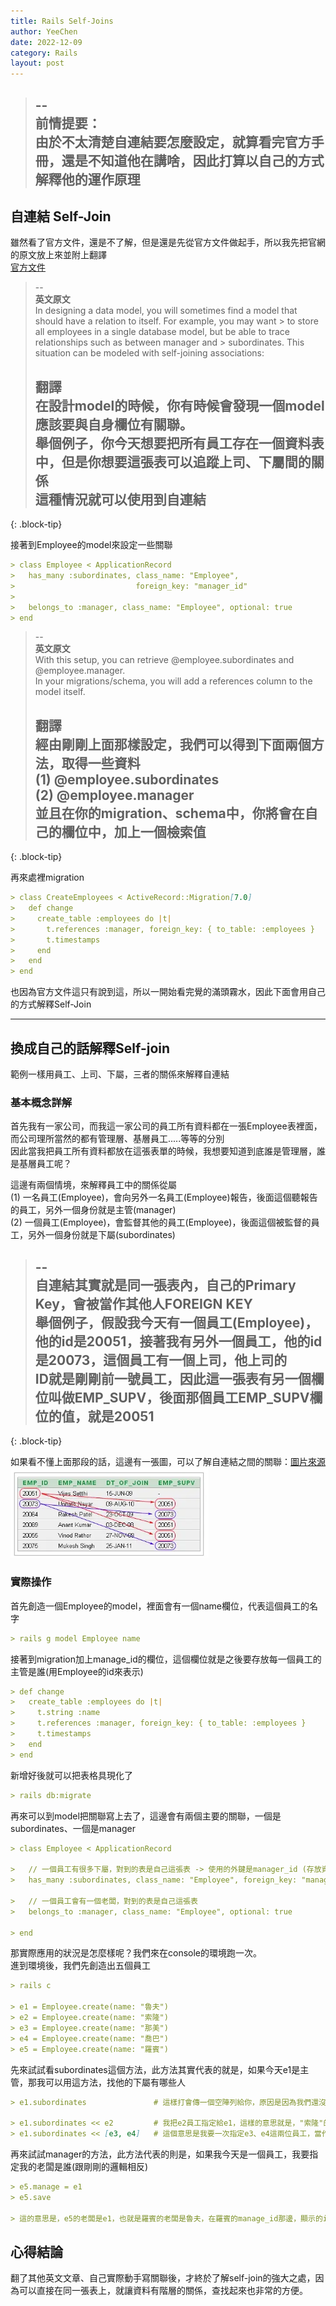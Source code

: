 ```yaml
---
title: Rails Self-Joins
author: YeeChen
date: 2022-12-09
category: Rails
layout: post
---
```



> --    
> **前情提要：**    
> 由於不太清楚自連結要怎麼設定，就算看完官方手冊，還是不知道他在講啥，因此打算以自己的方式解釋他的運作原理  
> --    


自連結 Self-Join
------

雖然看了官方文件，還是不了解，但是還是先從官方文件做起手，所以我先把官網的原文放上來並附上翻譯      
[官方文件](https://guides.rubyonrails.org/association_basics.html#self-joins)   


> --    
> **英文原文**  
> In designing a data model, you will sometimes find a model that should have a relation to itself. 
> For example, you may want > to store all employees in a single database model, but be able to trace   
> relationships such as between manager and > subordinates. This situation can be modeled with self-joining associations:   
>   
> **翻譯**  
> 在設計model的時候，你有時候會發現一個model應該要與自身欄位有關聯。    
> 舉個例子，你今天想要把所有員工存在一個資料表中，但是你想要這張表可以追蹤上司、下屬間的關係    
> 這種情況就可以使用到自連結    
> --    
{: .block-tip}  



接著到Employee的model來設定一些關聯 
```md
> class Employee < ApplicationRecord
>   has_many :subordinates, class_name: "Employee",
>                           foreign_key: "manager_id"
> 
>   belongs_to :manager, class_name: "Employee", optional: true
> end
```


> --    
> **英文原文**      
> With this setup, you can retrieve @employee.subordinates and @employee.manager.   
> In your migrations/schema, you will add a references column to the model itself.  
>   
> **翻譯**  
> 經由剛剛上面那樣設定，我們可以得到下面兩個方法，取得一些資料  
> (1) @employee.subordinates    
> (2) @employee.manager     
> 並且在你的migration、schema中，你將會在自己的欄位中，加上一個檢索值   
> --    
{: .block-tip}


再來處裡migration   
```md
> class CreateEmployees < ActiveRecord::Migration[7.0]
>   def change
>     create_table :employees do |t|
>       t.references :manager, foreign_key: { to_table: :employees }
>       t.timestamps
>     end
>   end
> end
```

也因為官方文件這只有說到這，所以一開始看完覺的滿頭霧水，因此下面會用自己的方式解釋Self-Join


***


換成自己的話解釋Self-join
------

範例一樣用員工、上司、下屬，三者的關係來解釋自連結


### 基本概念詳解    
首先我有一家公司，而我這一家公司的員工所有資料都在一張Employee表裡面，而公司理所當然的都有管理層、基層員工.....等等的分別   
因此當我把員工所有資料都放在這張表單的時候，我想要知道到底誰是管理層，誰是基層員工呢？  

這邊有兩個情境，來解釋員工中的關係從屬  
(1) 一名員工(Employee)，會向另外一名員工(Employee)報告，後面這個聽報告的員工，另外一個身份就是主管(manager)  
(2) 一個員工(Employee)，會監督其他的員工(Employee)，後面這個被監督的員工，另外一個身份就是下屬(subordinates)    


> --    
> **自連結其實就是同一張表內，自己的Primary Key，會被當作其他人FOREIGN KEY**    
> 舉個例子，假設我今天有一個員工(Employee)，他的id是20051，接著我有另外一個員工，他的id是20073，這個員工有一個上司，他上司的        
> ID就是剛剛前一號員工，因此這一張表有另一個欄位叫做EMP_SUPV，後面那個員工EMP_SUPV欄位的值，就是20051   
> --    
{: .block-tip}

如果看不懂上面那段的話，這邊有一張圖，可以了解自連結之間的關聯：[圖片來源](https://medium.com/@asuthamm/self-join-in-rails-8e3fc99c0634)
<img src="/assets/1_3zMqVBJms20ma5pBpTZ6Yg.webp" style="zoom:70%" />  




### 實際操作    

首先創造一個Employee的model，裡面會有一個name欄位，代表這個員工的名字   
```md
> rails g model Employee name
```

接著到migration加上manage_id的欄位，這個欄位就是之後要存放每一個員工的主管是誰(用Employee的id來表示)
```md
> def change
>   create_table :employees do |t|
>     t.string :name
>     t.references :manager, foreign_key: { to_table: :employees }       # 就是這一行！！
>     t.timestamps
>   end
> end
```

新增好後就可以把表格具現化了
```md
> rails db:migrate
```


再來可以到model把關聯寫上去了，這邊會有兩個主要的關聯，一個是subordinates、一個是manager
```md
> class Employee < ApplicationRecord

>   // 一個員工有很多下屬，對到的表是自己這張表 -> 使用的外鍵是manager_id (存放資料下屬id的地方)
>   has_many :subordinates, class_name: "Employee", foreign_key: "manager_id"
 
>   // 一個員工會有一個老闆，對到的表是自己這張表   
>   belongs_to :manager, class_name: "Employee", optional: true  

> end
```

那實際應用的狀況是怎麼樣呢？我們來在console的環境跑一次。   
進到環境後，我們先創造出五個員工
```md
> rails c

> e1 = Employee.create(name: "魯夫")
> e2 = Employee.create(name: "索隆")
> e3 = Employee.create(name: "那美")
> e4 = Employee.create(name: "喬巴")
> e5 = Employee.create(name: "羅賓")
```

先來試試看subordinates這個方法，此方法其實代表的就是，如果今天e1是主管，那我可以用這方法，找他的下屬有哪些人    
```md
> e1.subordinates               # 這樣打會傳一個空陣列給你，原因是因為我們還沒把下屬給e1主管

> e1.subordinates << e2         # 我把e2員工指定給e1，這樣的意思就是，"索隆"的主管是"魯夫"
> e1.subordinates << [e3, e4]   # 這個意思是我要一次指定e3、e4這兩位員工，當作e1的主管，也就是那美、喬巴的主管都是魯夫
```


再來試試manager的方法，此方法代表的則是，如果我今天是一個員工，我要指定我的老闆是誰(跟剛剛的邏輯相反)   
```md
> e5.manage = e1
> e5.save

> 這的意思是，e5的老闆是e1，也就是羅賓的老闆是魯夫，在羅賓的manage_id那邊，顯示的id就會是魯夫的id
```



心得結論
------

翻了其他英文文章、自己實際動手寫關聯後，才終於了解self-join的強大之處，因為可以直接在同一張表上，就讓資料有階層的關係，查找起來也非常的方便。








